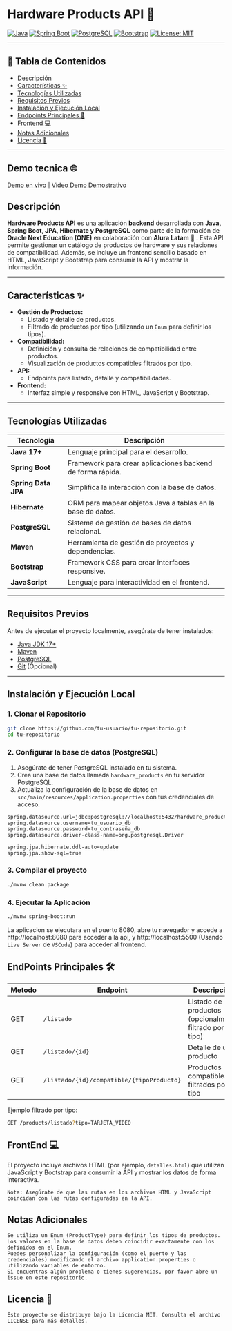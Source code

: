 # Hardware Products API 🚀

[![Java](https://img.shields.io/badge/Java-17%2B-brightgreen)](https://adoptium.net/)
[![Spring Boot](https://img.shields.io/badge/Spring_Boot-2.7.x-brightgreen)](https://spring.io/projects/spring-boot)
[![PostgreSQL](https://img.shields.io/badge/PostgreSQL-13%2B-blue)](https://www.postgresql.org/)
[![Bootstrap](https://img.shields.io/badge/Bootstrap-5%2B-purple)](https://getbootstrap.com)
[![License: MIT](https://img.shields.io/badge/License-MIT-yellow.svg)](LICENSE)

---

## 📑 Tabla de Contenidos

- [Descripción](#descripción)
- [Características ✨](#características-)
- [Tecnologías Utilizadas](#tecnologías-utilizadas)
- [Requisitos Previos](#requisitos-previos)
- [Instalación y Ejecución Local](#instalación-y-ejecución-local)
- [Endpoints Principales 📡](#endpoints-principales-)
- [Frontend 💻](#frontend-)
- [Notas Adicionales](#notas-adicionales)
- [Licencia 📜](#licencia-)

---

## Demo tecnica 🌐
[Demo en vivo](https://hardware-compatibility-api.vercel.app/) |  [Video Demo Demostrativo](https://youtu.be/D0cVW55My0A)

## Descripción

**Hardware Products API** es una aplicación **backend** desarrollada con **Java, Spring Boot, JPA, Hibernate y PostgreSQL** como parte de la formación de **Oracle Next Education (ONE)** en colaboración con **Alura Latam** 🚀 . Esta API permite gestionar un catálogo de productos de hardware y sus relaciones de compatibilidad. Además, se incluye un frontend sencillo basado en HTML, JavaScript y Bootstrap para consumir la API y mostrar la información.

---

## Características ✨

- **Gestión de Productos:**
  - Listado y detalle de productos.
  - Filtrado de productos por tipo (utilizando un `Enum` para definir los tipos).
- **Compatibilidad:**
  - Definición y consulta de relaciones de compatibilidad entre productos.
  - Visualización de productos compatibles filtrados por tipo.
- **API:**
  - Endpoints para listado, detalle y compatibilidades.
- **Frontend:**
  - Interfaz simple y responsive con HTML, JavaScript y Bootstrap.

---

## Tecnologías Utilizadas

| Tecnología         | Descripción                                                 |
|--------------------|-------------------------------------------------------------|
| **Java 17+**       | Lenguaje principal para el desarrollo.                      |
| **Spring Boot**    | Framework para crear aplicaciones backend de forma rápida.  |
| **Spring Data JPA**| Simplifica la interacción con la base de datos.             |
| **Hibernate**      | ORM para mapear objetos Java a tablas en la base de datos.    |
| **PostgreSQL**     | Sistema de gestión de bases de datos relacional.            |
| **Maven**          | Herramienta de gestión de proyectos y dependencias.         |
| **Bootstrap**      | Framework CSS para crear interfaces responsive.             |
| **JavaScript**     | Lenguaje para interactividad en el frontend.                |

---

## Requisitos Previos

Antes de ejecutar el proyecto localmente, asegúrate de tener instalados:

- [Java JDK 17+](https://adoptium.net/)
- [Maven](https://maven.apache.org/)
- [PostgreSQL](https://www.postgresql.org/download/)
- [Git](https://git-scm.com/) (Opcional)

---

## Instalación y Ejecución Local

### 1. Clonar el Repositorio

```bash
git clone https://github.com/tu-usuario/tu-repositorio.git
cd tu-repositorio
```

### 2. Configurar la base de datos (PostgreSQL)

1. Asegúrate de tener PostgreSQL instalado en tu sistema.
2. Crea una base de datos llamada `hardware_products` en tu servidor PostgreSQL.
3. Actualiza la configuración de la base de datos en `src/main/resources/application.properties` con tus credenciales de acceso.

```properties
spring.datasource.url=jdbc:postgresql://localhost:5432/hardware_products
spring.datasource.username=tu_usuario_db
spring.datasource.password=tu_contraseña_db
spring.datasource.driver-class-name=org.postgresql.Driver

spring.jpa.hibernate.ddl-auto=update
spring.jpa.show-sql=true
```


### 3. Compilar el proyecto 
```bash
./mvnw clean package
```

### 4. Ejecutar la Aplicación
```bash
./mvnw spring-boot:run
```
La aplicacion se ejecutara en el puerto 8080, abre tu navegador y accede a http://localhost:8080 para acceder a la api, y http://localhost:5500 (Usando `Live Server` de `VSCode`) para acceder al frontend.

## EndPoints Principales 🛠️

| Metodo               | Endpoint              | Descripcion
|-----------------------|-----------------------|---------------------
| GET              | `/listado`       | Listado de productos (opcionalmente filtrado por tipo)
| GET       | `/listado/{id}`                 | Detalle de un producto           
| GET         | `/listado/{id}/compatible/{tipoProducto}`          | Productos compatibles filtrados por tipo


Ejemplo filtrado por tipo:
```bash
GET /products/listado?tipo=TARJETA_VIDEO
```

## FrontEnd 💻
El proyecto incluye archivos HTML (por ejemplo, `detalles.html`) que utilizan JavaScript y Bootstrap para consumir la API y mostrar los datos de forma interactiva.

    Nota: Asegúrate de que las rutas en los archivos HTML y JavaScript coincidan con las rutas configuradas en la API.

## Notas Adicionales

    Se utiliza un Enum (ProductType) para definir los tipos de productos. Los valores en la base de datos deben coincidir exactamente con los definidos en el Enum.
    Puedes personalizar la configuración (como el puerto y las credenciales) modificando el archivo application.properties o utilizando variables de entorno.
    Si encuentras algún problema o tienes sugerencias, por favor abre un issue en este repositorio.

## Licencia 📜
    Este proyecto se distribuye bajo la Licencia MIT. Consulta el archivo LICENSE para más detalles.

